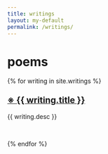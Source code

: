 ```yaml
---
title: writings
layout: my-default
permalink: /writings/
---
```


# poems


{% for writing in site.writings %}


<h3><a style="font-size:1.2em;" href="{{ writing.url }}">※ {{ writing.title }}</a></h3>
<p>{{ writing.desc }}</p>


<br />

{% endfor %}

